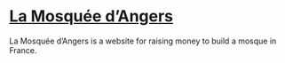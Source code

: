 # [La Mosquée d’Angers](https://95rawan.github.io/masjid/)
La Mosquée d’Angers is a website for raising money to build a mosque in France.
